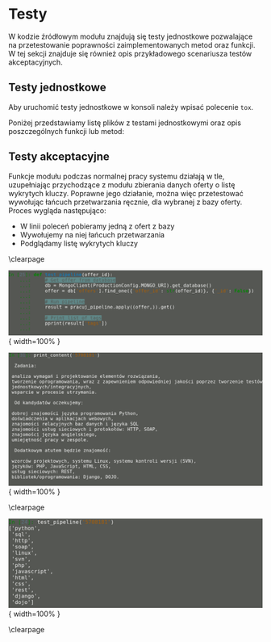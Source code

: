 # Testy

W kodzie źródłowym modułu znajdują się testy jednostkowe pozwalające na
przetestowanie poprawności zaimplementowanych metod oraz funkcji.
W tej sekcji znajduje się również opis przykładowego scenariusza testów
akceptacyjnych.


## Testy jednostkowe

Aby uruchomić testy jednostkowe w konsoli należy wpisać polecenie `tox`.

Poniżej przedstawiamy listę plików z testami jednostkowymi oraz opis
poszczególnych funkcji lub metod:




## Testy akceptacyjne

Funkcje modułu podczas normalnej pracy systemu działają w tle, uzupełniając przychodzące z modułu
zbierania danych oferty o listę wykrytych kluczy. Poprawne jego działanie, można więc przetestować
wywołując łańcuch przetwarzania ręcznie, dla wybranej z bazy oferty. Proces wygląda następująco:

+ W linii poleceń pobieramy jedną z ofert z bazy
+ Wywołujemy na niej łańcuch przetwarzania
+ Podglądamy listę wykrytych kluczy


\clearpage

![Przykładowy skrypt testujący\label{ref_a_figure}](source/figures/test_pipeline_script.png){ width=100% }

![Tekst przykładowej oferty\label{ref_a_figure}](source/figures/test_offer_content.png){ width=100% }

\clearpage

![Rezultat \label{ref_a_figure}](source/figures/test_pipeline_result.png){ width=100% }

\clearpage


